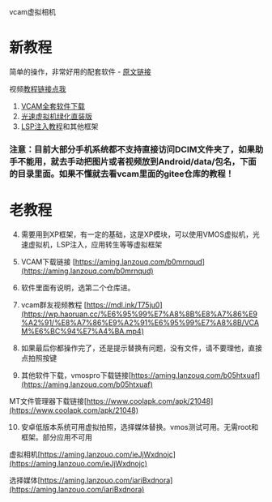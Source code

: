 vcam虚拟相机

# 新教程

简单的操作，非常好用的配套软件 - [原文链接](https://mp.weixin.qq.com/s?__biz=Mzg4NTgwNjkyOA==&mid=2247484373&idx=1&sn=9249da497ff140fc38f3462dac7b52f3&chksm=cfa201eaf8d588fc123682f207310846d204a34583643cdc1d15a1570569561be173965d48cf#rd)

视频[教程链接点我](https://wp.haoruan.cc/%E6%95%99%E7%A8%8B%E8%A7%86%E9%A2%91/%E8%A7%86%E9%A2%91%E6%95%99%E7%A8%8B/VCAM%E6%BC%94%E7%A4%BA.mp4)

1. [VCAM全套软件下载](https://aming.lanzouv.com/b0mrnqud)
2. [光速虚拟机绿化直装版](https://www.123pan.com/s/BXT9-6iMmH)
3. [LSP注入教程](https://wk.aminggood.cn/%E6%95%99%E7%A8%8B%E5%88%86%E4%BA%AB/%E5%AE%89%E5%8D%93%E6%A1%86%E6%9E%B6%E7%A5%9E%E5%99%A8)和其他框架

### 注意：目前大部分手机系统都不支持直接访问DCIM文件夹了，如果助手不能用，就去手动把图片或者视频放到Android/data/包名，下面的目录里面。如果不懂就去看vcam里面的gitee仓库的教程！

# 老教程

4. 需要用到XP框架，有一定的基础，这是XP模块，可以使用VMOS虚拟机，光速虚拟机，LSP注入，应用转生等等虚拟框架

5. VCAM下载链接 [https://aming.lanzouq.com/b0mrnqud](https://aming.lanzouq.com/b0mrnqud)

6. 软件里面有说明，选第二个仓库进。

7. vcam群友视频教程 [https://mdl.ink/T75ju0](https://wp.haoruan.cc/%E6%95%99%E7%A8%8B%E8%A7%86%E9%A2%91/%E8%A7%86%E9%A2%91%E6%95%99%E7%A8%8B/VCAM%E6%BC%94%E7%A4%BA.mp4)

8. 如果最后你都操作完了，还是提示替换有问题，没有文件，请不要理他，直接点拍照按键

9. 其他软件下载，vmospro下载链接[https://aming.lanzouq.com/b05htxuaf](https://aming.lanzouq.com/b05htxuaf)

  MT文件管理器下载链接[https://www.coolapk.com/apk/21048](https://www.coolapk.com/apk/21048)

10. 安卓低版本系统可用虚拟拍照，选择媒体替换。vmos测试可用。无需root和框架。部分应用不可用

  虚拟相机[https://aming.lanzouo.com/ieJjWxdnojc](https://aming.lanzouo.com/ieJjWxdnojc)

  选择媒体[https://aming.lanzouo.com/iariBxdnora](https://aming.lanzouo.com/iariBxdnora)

